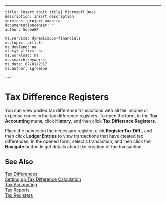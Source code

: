 ---
    title: Insert topic title| Microsoft Docs
    description: Insert description
    services: project-madeira
    documentationcenter: ''
    author: SorenGP

    ms.service: dynamics365-financials
    ms.topic: article
    ms.devlang: na
    ms.tgt_pltfrm: na
    ms.workload: na
    ms.search.keywords:
    ms.date: 07/01/2017
    ms.author: sgroespe

    ---
# Tax Difference Registers
You can view posted tax difference transactions with all the income or expense codes in the tax difference registers. To open the form, in the **Tax Accounting** menu, click **History**, and then click **Tax Difference Registers**.  
  
 Place the pointer on the necessary register, click **Register Tax Diff.**, and then click **Ledger Entries** to view transactions that have created tax differences. In the opened form, select a transaction, and then click the **Navigate** button to get details about the creation of the transaction.  
  
## See Also  
 [Tax Differences](../FullExperience/tax-differences.md)   
 [Setting up Tax Difference Calculation](../FullExperience/setting-up-tax-difference-calculation.md)   
 [Tax Accounting](../FullExperience/tax-accounting.md)   
 [Tax Reports](assetId:///e42ca8e7-1cee-4fb8-9f71-e596f29cabc3)   
 [Tax Registers](../FullExperience/tax-registers.md)